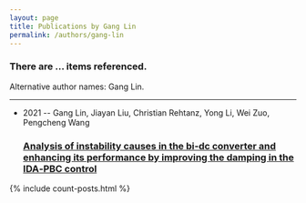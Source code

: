 ```yaml
---
layout: page
title: Publications by Gang Lin
permalink: /authors/gang-lin
---
```


<h3 id="number-posts">There are ... items referenced.</h3>
<p id='info-authors'>Alternative author names: Gang Lin.</p>
<hr />
<ul class="post-list">
<li><span class='post-meta'>2021 -- Gang Lin, Jiayan Liu, Christian Rehtanz, Yong Li, Wei Zuo, Pengcheng Wang</span><h3><a class='post-link' href="{{ site.baseurl }}/analysis-of-instability-causes-in-the-bi-dc-converter-and-enhancing-its-performance-by-improving-the-damping-in-the-ida-pbc-control">Analysis of instability causes in the bi‐dc converter and enhancing its performance by improving the damping in the IDA‐PBC control</a></h3></li>

</ul>
{% include count-posts.html %}
